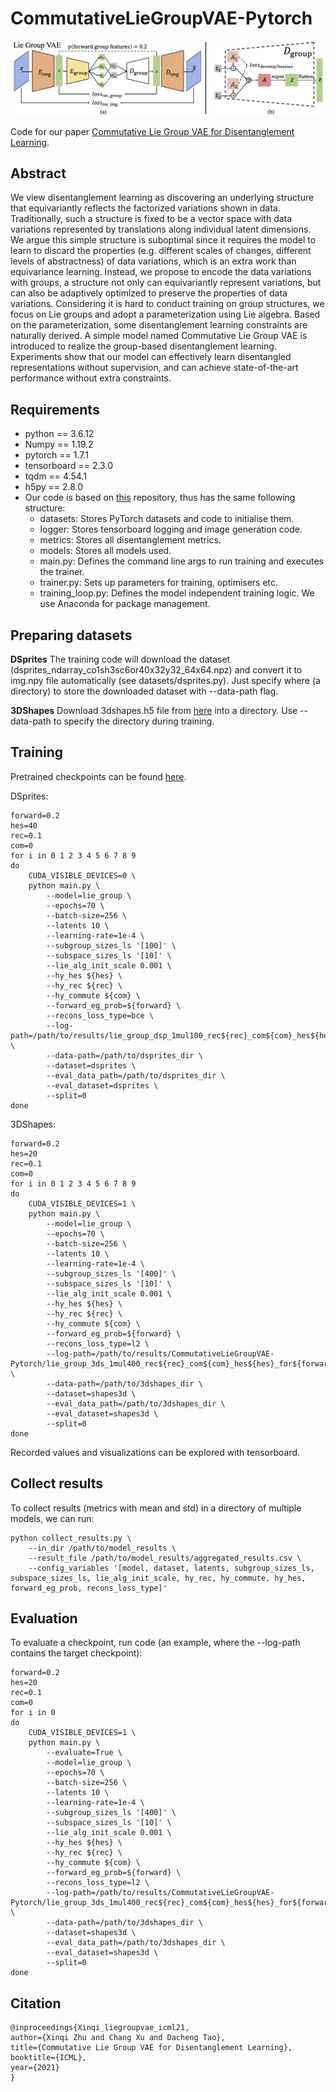 # CommutativeLieGroupVAE-Pytorch

![architecture](./imgs/lie_vae.png)

Code for our paper [Commutative Lie Group VAE for Disentanglement Learning](https://arxiv.org/abs/2106.03375).

## Abstract

We view disentanglement learning as discovering an underlying structure that
equivariantly reflects the factorized variations shown in data.
Traditionally, such a structure is fixed to be a vector space with data
variations represented by translations along individual latent dimensions.
We argue this simple structure is suboptimal since it requires the model
to learn to discard the properties (e.g. different scales of changes,
different levels of abstractness) of data variations, which is an extra
work than equivariance learning. Instead, we propose to encode the data
variations with groups, a structure not only can equivariantly represent
variations, but can also be adaptively optimized to preserve the properties
of data variations. Considering it is hard to conduct training on group
structures, we focus on Lie groups and adopt a parameterization using
Lie algebra. Based on the parameterization, some disentanglement learning
constraints are naturally derived. A simple model named Commutative Lie Group
VAE is introduced to realize the group-based disentanglement learning.
Experiments show that our model can effectively learn disentangled
representations without supervision, and can achieve state-of-the-art
performance without extra constraints.

## Requirements

* python == 3.6.12
* Numpy == 1.19.2
* pytorch == 1.7.1
* tensorboard == 2.3.0
* tqdm == 4.54.1
* h5py == 2.8.0
* Our code is based on
[this](https://github.com/MattPainter01/UnsupervisedActionEstimation)
repository, thus has the same following structure:
  * datasets: Stores PyTorch datasets and code to initialise them.
  * logger: Stores tensorboard logging and image generation code.
  * metrics: Stores all disentanglement metrics.
  * models: Stores all models used.
  * main.py: Defines the command line args to run training and executes the trainer.
  * trainer.py: Sets up parameters for training, optimisers etc.
  * training_loop.py: Defines the model independent training logic.
We use Anaconda for package management.

## Preparing datasets

**DSprites**
The training code will download the dataset
(dsprites_ndarray_co1sh3sc6or40x32y32_64x64.npz)
and convert it to img.npy file automatically (see
datasets/dsprites.py).
Just specify where (a directory) to store the downloaded dataset with
--data-path flag.

**3DShapes**
Download 3dshapes.h5 file from [here](https://github.com/deepmind/3d-shapes)
into a directory.
Use --data-path to specify the directory during training.

## Training

Pretrained checkpoints can be found
[here](https://drive.google.com/drive/folders/1ttIqYkHk2jCJep4DNow5B5uF-S8uP_A5?usp=sharing).

DSprites:
```
forward=0.2
hes=40
rec=0.1
com=0
for i in 0 1 2 3 4 5 6 7 8 9
do
    CUDA_VISIBLE_DEVICES=0 \
    python main.py \
        --model=lie_group \
        --epochs=70 \
        --batch-size=256 \
        --latents 10 \
        --learning-rate=1e-4 \
        --subgroup_sizes_ls '[100]' \
        --subspace_sizes_ls '[10]' \
        --lie_alg_init_scale 0.001 \
        --hy_hes ${hes} \
        --hy_rec ${rec} \
        --hy_commute ${com} \
        --forward_eg_prob=${forward} \
        --recons_loss_type=bce \
        --log-path=/path/to/results/lie_group_dsp_1mul100_rec${rec}_com${com}_hes${hes}_for${forward}_init0001 \
        --data-path=/path/to/dsprites_dir \
        --dataset=dsprites \
        --eval_data_path=/path/to/dsprites_dir \
        --eval_dataset=dsprites \
        --split=0
done
```

3DShapes:
```
forward=0.2
hes=20
rec=0.1
com=0
for i in 0 1 2 3 4 5 6 7 8 9
do
    CUDA_VISIBLE_DEVICES=1 \
    python main.py \
        --model=lie_group \
        --epochs=70 \
        --batch-size=256 \
        --latents 10 \
        --learning-rate=1e-4 \
        --subgroup_sizes_ls '[400]' \
        --subspace_sizes_ls '[10]' \
        --lie_alg_init_scale 0.001 \
        --hy_hes ${hes} \
        --hy_rec ${rec} \
        --hy_commute ${com} \
        --forward_eg_prob=${forward} \
        --recons_loss_type=l2 \
        --log-path=/path/to/results/CommutativeLieGroupVAE-Pytorch/lie_group_3ds_1mul400_rec${rec}_com${com}_hes${hes}_for${forward}_init0001 \
        --data-path=/path/to/3dshapes_dir \
        --dataset=shapes3d \
        --eval_data_path=/path/to/3dshapes_dir \
        --eval_dataset=shapes3d \
        --split=0
done
```

Recorded values and visualizations can be explored with tensorboard.

## Collect results

To collect results (metrics with mean and std) in a directory
of multiple models, we can run:
```
python collect_results.py \
    --in_dir /path/to/model_results \
    --result_file /path/to/model_results/aggregated_results.csv \
    --config_variables '[model, dataset, latents, subgroup_sizes_ls, subspace_sizes_ls, lie_alg_init_scale, hy_rec, hy_commute, hy_hes, forward_eg_prob, recons_loss_type]'
```

## Evaluation
To evaluate a checkpoint, run code (an example, where
the --log-path contains the target checkpoint):
```
forward=0.2
hes=20
rec=0.1
com=0
for i in 0
do
    CUDA_VISIBLE_DEVICES=1 \
    python main.py \
        --evaluate=True \
        --model=lie_group \
        --epochs=70 \
        --batch-size=256 \
        --latents 10 \
        --learning-rate=1e-4 \
        --subgroup_sizes_ls '[400]' \
        --subspace_sizes_ls '[10]' \
        --lie_alg_init_scale 0.001 \
        --hy_hes ${hes} \
        --hy_rec ${rec} \
        --hy_commute ${com} \
        --forward_eg_prob=${forward} \
        --recons_loss_type=l2 \
        --log-path=/path/to/results/CommutativeLieGroupVAE-Pytorch/lie_group_3ds_1mul400_rec${rec}_com${com}_hes${hes}_for${forward}_init0001/version_${i} \
        --data-path=/path/to/3dshapes_dir \
        --dataset=shapes3d \
        --eval_data_path=/path/to/3dshapes_dir \
        --eval_dataset=shapes3d \
        --split=0
done
```

## Citation

```
@inproceedings{Xinqi_liegroupvae_icml21,
author={Xinqi Zhu and Chang Xu and Dacheng Tao},
title={Commutative Lie Group VAE for Disentanglement Learning},
booktitle={ICML},
year={2021}
}
```
